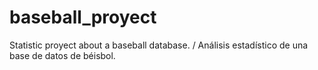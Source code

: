 # baseball_proyect
Statistic proyect about a baseball database. / Análisis estadístico de una base de datos de béisbol. 
